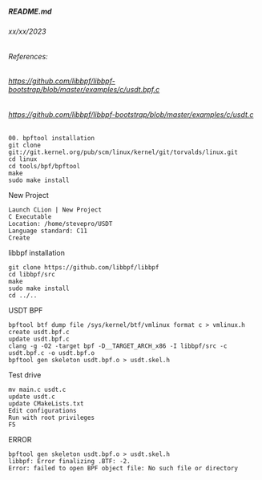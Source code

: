 ##### README.md
###### xx/xx/2023
###### References:
###### https://github.com/libbpf/libbpf-bootstrap/blob/master/examples/c/usdt.bpf.c
###### https://github.com/libbpf/libbpf-bootstrap/blob/master/examples/c/usdt.c
```
00. bpftool installation
git clone git://git.kernel.org/pub/scm/linux/kernel/git/torvalds/linux.git
cd linux
cd tools/bpf/bpftool
make
sudo make install
```
New Project
```
Launch CLion | New Project
C Executable
Location: /home/stevepro/USDT
Language standard: C11
Create
```
libbpf installation
```
git clone https://github.com/libbpf/libbpf
cd libbpf/src
make
sudo make install
cd ../..
```
USDT BPF
```
bpftool btf dump file /sys/kernel/btf/vmlinux format c > vmlinux.h
create usdt.bpf.c
update usdt.bpf.c
clang -g -O2 -target bpf -D__TARGET_ARCH_x86 -I libbpf/src -c usdt.bpf.c -o usdt.bpf.o
bpftool gen skeleton usdt.bpf.o > usdt.skel.h
```
Test drive
```
mv main.c usdt.c
update usdt.c
update CMakeLists.txt
Edit configurations
Run with root privileges
F5
```
ERROR
```
bpftool gen skeleton usdt.bpf.o > usdt.skel.h
libbpf: Error finalizing .BTF: -2.
Error: failed to open BPF object file: No such file or directory
```
